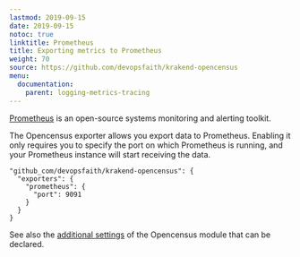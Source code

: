 ```yaml
---
lastmod: 2019-09-15
date: 2019-09-15
notoc: true
linktitle: Prometheus
title: Exporting metrics to Prometheus
weight: 70
source: https://github.com/devopsfaith/krakend-opencensus
menu:
  documentation:
    parent: logging-metrics-tracing
---
```

[Prometheus](https://prometheus.io/) is an open-source systems monitoring and alerting toolkit.

The Opencensus exporter allows you export data to Prometheus. Enabling it only requires you to specify the port on which Prometheus is running, and your Prometheus instance will start receiving the data.

	"github_com/devopsfaith/krakend-opencensus": {
      "exporters": {
        "prometheus": {
          "port": 9091
        }
	  }
	}

See also the [additional settings](/docs/logging-metrics-tracing/opencensus/) of the Opencensus module that can be declared.